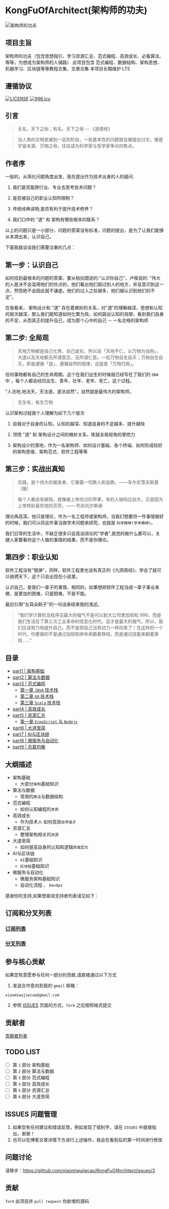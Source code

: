 # KongFuOfArchitect(架构师的功夫)

![架构师的功夫](./img/架构师的功夫1.png)

## 项目主旨

架构师的功夫（包含思想指引、学习资源汇总、范式编程、高效成长、必备算法、等等，为想成为架构师的人铺路）
此项目包含 范式编程、数据结构、架构思想、机器学习、区块链等等教程合集、文章合集
本项目长期维护 LTS

## 遵循协议

[![LICENSE](https://img.shields.io/badge/license-Anti%20996-blue.svg)](https://github.com/996icu/996.ICU/blob/master/LICENSE)
[![996.icu](https://img.shields.io/badge/link-996.icu-red.svg)](https://996.icu)

## 引言

> 无名，天下之始；有名，天下之母  -- 《道德经》

> 当人类的文明发展到一定的阶段，一些基本性的问题就会被提出讨论，像是宇宙本源、万物之母，往往成为科学家与哲学家争论的焦点。


## 作者序

一般的，从简化问题角度出发，我先提出作为技术出身的人的疑问.

1. 我们是否能跨行业、专业去思考技术问题？

2. 是否被自己的职业认知所限制？

3. 传统经典读物,是否有利于提升技术修养？

4. 我们口中的 "道" 和 架构有哪些根本的联系？


以上的问题只是一小部分，问题的答案没有标准，问题的提出，是为了让我们能够从本源出发，认识自己。

下面我就谈谈我们需要注重的几点：

## 第一步：认识自己

如何找到最根本的问题的答案，要从柏拉图说的:"认识你自己"，卢梭说的: "伟大的人是决不会滥用他们的优点的，他们看出他们超过别人的地方，并且意识到这一点，然而绝不会因此就不谦虚。他们的过人之处越多，他们越认识到他们的不足"。

在我看来， 架构设计和 "道" 存在着微妙的关系，对"道"的理解越深，思想和认知的层次越深，那么我们能知道如何化繁为简，如何跳出认知的局限，看到我们自身的不足，从而真正的提升自己，成为那个心中的自己 -- 一名合格的架构师

## 第二步: 全局观

> 天地万物都是自己化育、自己成长。所以说「天地不仁，以万物为刍狗」，大道以及天地都无所谓意志、无所谓仁慈，一任万物自生自灭；万物自生自灭，即是遵循「道」、遵循自然的规律，这就是「万物归焉」。

任何事物都有自己的生命周期，这个在我们出生的时候就已经写在了我们的 `DNA` 中 ，每个人都会经历出生、青年、壮年、老年、死亡，这个过程。

"人法地,地法天，天法道，道法自然"。自然就是最伟大的架构师。

> 无生有，有生万物

认识架构过程我个人理解为如下几个层次

1. 自我对于自身的认知，认知的越深、知道自身的不足越多、提升越快

2. 领悟 "道" 和 架构设计之间的微妙关系，练就全局视角的掌控力

3. 架构设计的落地，作为一名架构师、如何设计基础、各个终端、如何形成较好的架构思维、架构范式、软件工程等等


## 第三步：实战出真知

> 实践，是个伟大的揭发者，它暴露一切欺人和自欺。——车尔尼雪夫斯基（俄）

> 每个人都会有缺陷，就像被上帝咬过的苹果，有的人缺陷比较大，正是因为上帝特别喜欢他的芬芳。—— 列夫托尔斯泰

理论再高深，他只是理论，作为一名工程师或架构师，当我们想要将一件事情做好的时候，我们可以将这件事当做学术问题来研究，也就是 `科学精神(学术精神)`。

我们日常的生活中，不缺乏很多只会高谈阔论的"学者",我觉的做什么都可以，关键人家要看你这个人做的事情的结果，而不是你理论。

## 第四步：职业认知

软件工程没有"银弹"，同样，软件工程里也没有真正的《九阴真经》，学会了就可以驰骋天下，这个只会出现在小说里。

认识自己，是我们一辈子的事情，相同的，如果想把软件工程当成一辈子事业来做，是更加的困难，只是困难，不是不能。

最后引用"左耳朵耗子"的一句话来结束我的浅述。


> “我们学计算机当程序员最大的福气不是可以到大公司里加班和 996，而是我们生活在了第三次工业革命的信息化时代，这才是最大的福气，所以，我们应该努力地提升自己，而不是把自己当劳动力一样的卖了！在这样的一个时代，你要做的不是通过加班和拼命来跪着挣钱，而是通过技能来躺着挣钱……”

## 目录

- [part1 | 架构基础](./part1/README.md)
- [part2 | 算法与数据](./part2/README.md)
- [part3 | 范式编程](./part3/README.md)
  - [第一章 `JAVA` 技术栈](./part3/java/README.md)
  - [第二章 `GO` 技术栈](./part3/go/README.md)
  - [第三章 `Scala` 技术栈](./part3/scala/README.md)
- [part4 | 高效成长](./part4/README.md)
- [part5 | 资源汇总](./part5/README.md)
  - [第一章 `EcmaScript` 与 `Nodejs`](./part5/js/README.md)
- [part6 | 大道至简](./part6/README.md)
- [part7 | AI与区块链](./part7/README.md)
- [part8 | 微服务与自动化](./part8/README.md)
- [part9 | 负载均衡](./part9/README.md)

## 大纲描述

- 架构基础
  - 大部分`架构`基础知识
- 算法与数据
  - 常用的`算法`与数据结构
- 范式编程
  - 如何认知编程的`本质`
- 高效成长
  - 作为技术人 如何高效`自学成才`
- 资源汇总
  - 整理架构相关的`资源`
- 大道至简
  - 如何提高自身的认知和逻辑`思维层次`  
- AI与区块链
  - `AI`基础知识
  - `区块链`基础知识
- 微服务与自动化 
  - 微服务架构基础知识
  - 自动化流程 、 `DevOps`   
 
感谢你的支持,如果想查阅支持者列表请见如下：

## 订阅和分叉列表

### [订阅列表](https://github.com/xiaomiwujiecao/KongFuOfArchitect/stargazers)

### [分叉列表](https://github.com/xiaomiwujiecao/KongFuOfArchitect/network/members)

## 参与核心贡献

如果您有意愿参与任何一部分的贡献,请直接通过以下方式

1. 发送合作意向到我的 `gmail` 邮箱：

```
xiaomiwujiecao@gmail.com
```
2. 参照 [ISSUES](https://github.com/xiaomiwujiecao/KongFuOfArchitect/issues/1) 页面的方式，`fork` 之后按照格式提交



## 贡献者

[贡献者列表](https://github.com/xiaomiwujiecao/KongFuOfArchitect/graphs/contributors)


## TODO LIST

- [ ] 第 `1` 部分 架构基础
- [ ] 第 `2` 部分 算法与数据
- [ ] 第 `3` 部分 范式编程
- [ ] 第 `4` 部分 高效成长
- [ ] 第 `5` 部分 资源汇总
- [ ] 第 `6` 部分 大道至简

## ISSUES 问题管理

1. 如果您有任何建议和错误反馈，例如发现了错别字，请在 `ISSUES` 中直接指出，谢谢！
2. 也可以在博客文章详情下方进行上述操作，我会在看到后的第一时间进行修改

## 问题讨论 

请移步：https://github.com/xiaomiwujiecao/KongFuOfArchitect/issues/3

## 贡献

`fork` 此项目并 `pull request` 你新增的源码


